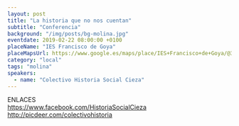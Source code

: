 ```yaml
---
layout: post
title: "La historia que no nos cuentan"
subtitle: "Conferencia"
background: "/img/posts/bg-molina.jpg"
eventdate: 2019-02-22 08:00:00 +0100
placeName: "IES Francisco de Goya"
placeMapsUrl: https://www.google.es/maps/place/IES+Francisco+de+Goya/@38.0597903,-1.2145567,17z/data=!3m1!4b1!4m5!3m4!1s0xd6478aa899dea47:0xca339e5cf9611bf2!8m2!3d38.0597861!4d-1.212368
category: "local"
tags: "molina"
speakers:
  - name: "Colectivo Historia Social Cieza"
---
```


ENLACES  
         https://www.facebook.com/HistoriaSocialCieza  
         http://picdeer.com/colectivohistoria
